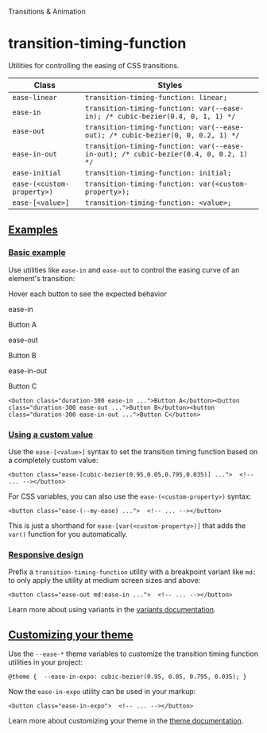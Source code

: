 <!--$-->

<!--/$-->

Transitions & Animation

# transition-timing-function

Utilities for controlling the easing of CSS transitions.

| Class                      | Styles                                                                               |
| -------------------------- | ------------------------------------------------------------------------------------ |
| `ease-linear`              | `transition-timing-function: linear;`                                                |
| `ease-in`                  | `transition-timing-function: var(--ease-in); /* cubic-bezier(0.4, 0, 1, 1) */`       |
| `ease-out`                 | `transition-timing-function: var(--ease-out); /* cubic-bezier(0, 0, 0.2, 1) */`      |
| `ease-in-out`              | `transition-timing-function: var(--ease-in-out); /* cubic-bezier(0.4, 0, 0.2, 1) */` |
| `ease-initial`             | `transition-timing-function: initial;`                                               |
| `ease-(<custom-property>)` | `transition-timing-function: var(<custom-property>);`                                |
| `ease-[<value>]`           | `transition-timing-function: <value>;`                                               |

## [Examples](#examples)

### [Basic example](#basic-example)

Use utilities like `ease-in` and `ease-out` to control the easing curve of an element's transition:

Hover each button to see the expected behavior

ease-in

Button A

ease-out

Button B

ease-in-out

Button C

```
<button class="duration-300 ease-in ...">Button A</button><button class="duration-300 ease-out ...">Button B</button><button class="duration-300 ease-in-out ...">Button C</button>
```

### [Using a custom value](#using-a-custom-value)

Use the<!-- --> `ease-[<value>]` <!-- -->syntax<!-- --> <!-- -->to set the <!-- -->transition timing function<!-- --> based on a completely custom value:

```
<button class="ease-[cubic-bezier(0.95,0.05,0.795,0.035)] ...">  <!-- ... --></button>
```

For CSS variables, you can also use the<!-- --> `ease-(<custom-property>)` <!-- -->syntax:

```
<button class="ease-(--my-ease) ...">  <!-- ... --></button>
```

This is just a shorthand for<!-- --> `ease-[var(<custom-property>)]` <!-- -->that adds the `var()` function for you automatically.

### [Responsive design](#responsive-design)

Prefix <!-- -->a<!-- --> `transition-timing-function` utility<!-- --> <!-- -->with a breakpoint variant like `md:` to only apply the utility at <!-- -->medium<!-- --> <!-- -->screen sizes and above:

```
<button class="ease-out md:ease-in ...">  <!-- ... --></button>
```

Learn more about using variants in the [variants documentation](/docs/hover-focus-and-other-states).

## [Customizing your theme](#customizing-your-theme)

Use the `--ease-*` theme variables to customize the <!-- -->transition timing function<!-- --> <!-- -->utilities in your project:

```
@theme {  --ease-in-expo: cubic-bezier(0.95, 0.05, 0.795, 0.035); }
```

Now the<!-- --> `ease-in-expo` <!-- -->utility can be used in your markup:

```
<button class="ease-in-expo">  <!-- ... --></button>
```

Learn more about customizing your theme in the<!-- --> [theme documentation](/docs/theme#customizing-your-theme).

<!--$-->

<!--/$-->
